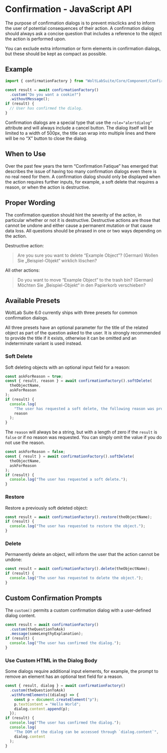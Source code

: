 # Confirmation - JavaScript API

The purpose of confirmation dialogs is to prevent misclicks and to inform the user of potential consequences of their action.
A confirmation dialog should always ask a concise question that includes a reference to the object the action is performed upon.

You can exclude extra information or form elements in confirmation dialogs, but these should be kept as compact as possible.

## Example

```ts
import { confirmationFactory } from "WoltLabSuite/Core/Component/Confirmation";

const result = await confirmationFactory()
  .custom("Do you want a cookie?")
  .withoutMessage();
if (result) {
  // User has confirmed the dialog.
}
```

Confirmation dialogs are a special type that use the `role="alertdialog"` attribute and will always include a cancel button.
The dialog itself will be limited to a width of 500px, the title can wrap into multiple lines and there will be no “X” button to close the dialog.

## When to Use

Over the past few years the term “Confirmation Fatique” has emerged that describes the issue of having too many confirmation dialogs even there is no real need for them.
A confirmation dialog should only be displayed when the action requires further inputs, for example, a soft delete that requires a reason, or when the action is destructive.

## Proper Wording

The confirmation question should hint the severity of the action, in particular whether or not it is destructive.
Destructive actions are those that cannot be undone and either cause a permanent mutation or that cause data loss.
All questions should be phrased in one or two ways depending on the action.

Destructive action:

> Are you sure you want to delete “Example Object”?
> (German) Wollen Sie „Beispiel-Objekt“ wirklich löschen?

All other actions:

> Do you want to move “Example Object” to the trash bin?
> (German) Möchten Sie „Beispiel-Objekt“ in den Papierkorb verschieben?

## Available Presets

WoltLab Suite 6.0 currently ships with three presets for common confirmation dialogs.

All three presets have an optional parameter for the title of the related object as part of the question asked to the user.
It is strongly recommended to provide the title if it exists, otherwise it can be omitted and an indeterminate variant is used instead.

### Soft Delete

Soft deleting objects with an optional input field for a reason:

```ts
const askForReason = true;
const { result, reason } = await confirmationFactory().softDelete(
  theObjectName,
  askForReason
);
if (result) {
  console.log(
    "The user has requested a soft delete, the following reason was provided:",
    reason
  );
}
```

The `reason` will always be a string, but with a length of zero if the `result` is `false` or if no reason was requested.
You can simply omit the value if you do not use the reason.

```ts
const askForReason = false;
const { result } = await confirmationFactory().softDelete(
  theObjectName,
  askForReason
);
if (result) {
  console.log("The user has requested a soft delete.");
}
```

### Restore

Restore a previously soft deleted object:

```ts
const result = await confirmationFactory().restore(theObjectName);
if (result) {
  console.log("The user has requested to restore the object.");
}
```

### Delete

Permanently delete an object, will inform the user that the action cannot be undone:

```ts
const result = await confirmationFactory().delete(theObjectName);
if (result) {
  console.log("The user has requested to delete the object.");
}
```

## Custom Confirmation Prompts

The `custom()` permits a custom confirmation dialog with a user-defined dialog content.

```ts
const result = await confirmationFactory()
  .custom(theQuestionToAsk)
  .message(someLengthyExplanation);
if (result) {
  console.log("The user has confirmed the dialog.");
}
```

### Use Custom HTML in the Dialog Body

Some dialogs require additional input elements, for example, the prompt to remove an element has an optional text field for a reason.

```ts
const { result, dialog } = await confirmationFactory()
  .custom(theQuestionToAsk)
  .withFormElements((dialog) => {
    const p = document.createElement("p");
    p.textContent = "Hello World";
    dialog.content.append(p);
  });
if (result) {
  console.log("The user has confirmed the dialog.");
  console.log(
    "The DOM of the dialog can be accessed through `dialog.content`",
    dialog.content
  );
}
```
